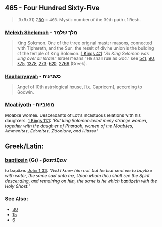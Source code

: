 ## 465 - Four Hundred Sixty-Five
> (3x5x31) Σ[30](30) = 465. Mystic number of the 30th path of Resh.

### [Melekh Shelomoh](/keys/MLK.ShLMH) - מלך שלמה
> King Solomon. One of the three original master masons, connected with Tiphareth, and the Sun. the result of divine union is the building of the temple of King Solomon. [1 Kings 4:1](http://biblehub.com/1_kings/4-1.htm) *"So King Solomon was king over all Israel."* Israel means "He shall rule as God." see [541](541), [90](90), [375](375), [1378](1378), [273](273); [620](620), [2769](2769) (Greek).

### [Kashenyayah](/keys/KShNIOIH) - כשניעיה
> Angel of 10th astrological house, [i.e. Capricorn], according to Godwin.

### [Moabiyoth](/keys/MVABIVTh) - מואביות
Moabite women. Descendants of Lot's incestuous relations with his daughters. [1 Kings 11:1](http://biblehub.com/1_kings/11-1.htm): *"But king Solomon loved many strange women, together with the daughter of Pharaoh, women of the Moabites, Ammonites, Edomites, Zidonians, and Hittites"*

## Greek/Latin:

### [baptizein](/greek?word=baptizein) (Gr) - βαπτίζειν
to baptize. [John 1:33](http://biblehub.com/john/1-33.htm): *"And I knew him not: but he that sent me to baptize with water, the same said unto me, Upon whom thou shalt see the Spirit descending, and remaining on him, the same is he which baptizeth with the Holy Ghost."*

### See Also:

- [30](30)
- [15](15)
- [6](6)
